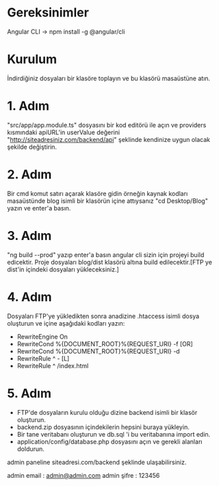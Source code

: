 # Gereksinimler
Angular CLI -> npm install -g @angular/cli

# Kurulum 
İndirdiğiniz dosyaları bir klasöre toplayın ve bu klasörü masaüstüne atın.

# 1. Adım 
"src/app/app.module.ts" dosyasını bir kod editörü ile açın ve providers kısmındaki
apiURL'in userValue değerini "http://siteadresiniz.com/backend/api" şeklinde kendinize uygun olacak şekilde değiştirin.

# 2. Adım
Bir cmd komut satırı açarak klasöre gidin örneğin kaynak kodları masaüstünde blog isimli bir klasörün içine attıysanız 
"cd Desktop/Blog" yazın ve enter'a basın.

# 3. Adım

"ng build --prod" yazıp enter'a basın angular cli sizin için projeyi build edicektir.
Proje dosyaları blog/dist klasörü altına build edilecektir.[FTP ye dist'in içindeki dosyaları yükleceksiniz.]

# 4. Adım

Dosyaları FTP'ye yükledikten sonra anadizine .htaccess isimli dosya oluşturun ve içine aşağıdaki kodları yazın:

- RewriteEngine On
- RewriteCond %{DOCUMENT_ROOT}%{REQUEST_URI} -f [OR]
- RewriteCond %{DOCUMENT_ROOT}%{REQUEST_URI} -d
- RewriteRule ^ - [L]
- RewriteRule ^ /index.html

# 5. Adım

- FTP'de dosyaların kurulu olduğu dizine backend isimli bir klasör oluşturun.
- backend.zip dosyasının içindekilerin hepsini buraya yükleyin.
- Bir tane veritabanı oluşturun ve db.sql 'i bu veritabanına import edin.
- application/config/database.php dosyasını açın ve gerekli alanları doldurun.

admin paneline siteadresi.com/backend şeklinde ulaşabilirsiniz.

admin email : admin@admin.com
admin şifre : 123456


